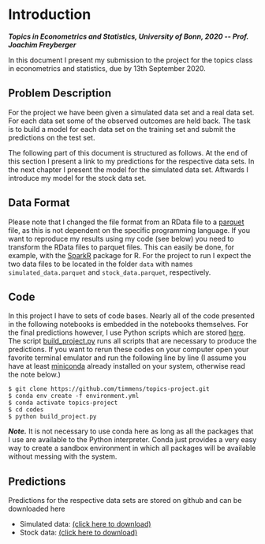 # Introduction

***Topics in Econometrics and Statistics, University of Bonn, 2020 -- Prof. Joachim Freyberger***

In this document I present my submission to the project for the topics class in
econometrics and statistics, due by 13th September 2020.

## Problem Description

For the project we have been given a simulated data set and a real data set. For each
data set some of the observed outcomes are held back. The task is to build a model for
each data set on the training set and submit the predictions on the test set.


The following part of this document is structured as follows. At the end of this
section I present a link to my predictions for the respective data sets. In the next
chapter I present the model for the simulated data set. Aftwards I introduce my model
for the stock data set.

## Data Format

Please note that I changed the file format from an RData file to a [parquet](https://parquet.apache.org/) file, as this is not dependent on the specific programming language. If you want to reproduce my results using my code (see below) you need to transform the RData files to parquet files. This can easily be done, for example, with the [SparkR](https://spark.apache.org/docs/1.6.2/api/R/write.parquet.html) package for R. For the project to run I expect the two data files to be located in the folder ``data`` with names ``simulated_data.parquet`` and ``stock_data.parquet``, respectively.

## Code

In this project I have to sets of code bases. Nearly all of the code presented in the following notebooks is embedded in the notebooks themselves. For the final predictions however, I use Python scripts which are stored [here](https://github.com/timmens/topics-project/). The script [build_project.py](https://github.com/timmens/topics-project/tree/main/codes/build_project.py) runs all scripts that are necessary to produce the predictions. If you want to rerun these codes on your computer open your favorite terminal emulator and run the following line by line (I assume you have at least [miniconda](https://docs.conda.io/en/latest/miniconda.html) already installed on your system, otherwise read the note below.)

```console
$ git clone https://github.com/timmens/topics-project.git
$ conda env create -f environment.yml
$ conda activate topics-project
$ cd codes
$ python build_project.py
```

***Note.***
It is not necessary to use conda here as long as all the packages that I use are available to the Python interpreter. Conda just provides a very easy way to create a sandbox environment in which all packages will be available without messing with the system.

## Predictions

Predictions for the respective data sets are stored on github and can be downloaded here

- Simulated data: [(click here to download)](https://rawcdn.githack.com/timmens/topics-project/4045ae9fac293ec2aff62d4d9e6f3f8989f768cb/bld/predictions_simulated.csv)
- Stock data: [(click here to download)](https://rawcdn.githack.com/timmens/topics-project/4045ae9fac293ec2aff62d4d9e6f3f8989f768cb/bld/predictions_stock.csv)
